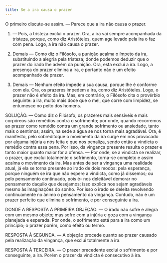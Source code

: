 ```yaml
---
title: Se a ira causa o prazer
---
```


O primeiro discute-se assim. — Parece que a ira não causa o prazer.  

1. — Pois, a tristeza exclui o prazer. Ora, a ira vai sempre acompanhada da tristeza, porque, como diz Aristóteles, quem age levado pela ira o faz com pena. Logo, a ira não causa o prazer.  

2. Demais — Como diz o Filósofo, a punição acalma o ímpeto da ira, substituindo a alegria pela tristeza; donde podemos deduzir que o prazer do irado lhe advém da punição. Ora, esta exclui a ira. Logo, a presença do prazer elimina a ira, e portanto não é um efeito acompanhado de prazer.  

3. Demais — Nenhum efeito impede a sua causa, porque lhe é conforme com ela. Ora, os prazeres impedem a ira, como diz Aristóteles. Logo, o prazer não é efeito da ira.  Mas, em contrário, o Filósofo cita o provérbio seguinte: a ira, muito mais doce que o mel, que corre com limpidez, se entumesce no peito dos homens.  

SOLUÇÃO. — Como diz o Filósofo, os prazeres mais sensíveis e mais corpóreos são remédios contra o sofrimento; por onde, quando recorremos ao prazer como remédio contra um grande sofrimento ou ansiedade, tanto mais o sentimos; assim, na sede a água se nos torna mais agradável. Ora, é manifesto, pelo sobreditoque o movimento da ira surge em nós provocado por alguma injúria a nós feita e que nos penaliza, sendo então a vindicta o remédio contra essa pena. Por isso, da vingança presente resulta o prazer e tanto maior quanto maior for a ofensa. — Por onde, se a vindicta se realizar, o prazer, que exclui totalmente o sofrimento, torna-se completo e assim acalma o movimento da ira. Mas antes de ser a vingança uma realidade atual, já ela se torna presente ao irado de dois modos: pela esperança, porque ninguém se ira que não espere a vindicta, como já dissemos; ou pelo pensamento continuado, pois é- nos deleitável demorar no pensamento daquilo que desejamos; isso explica nos sejam agradáveis mesmo às imaginações do sonho. Por isso o irado se deleita revolvendo continuamente no ânimo o pensamento da vingança. Contudo, não é um prazer perfeito que elimina o sofrimento, e por conseguinte a ira.  

DONDE A RESPOSTA À PRIMEIRA OBJEÇÃO. — O irado não sofre e alegra com um mesmo objeto; mas sofre com a injúria e goza com a vingança planejada e esperada. Por onde, o sofrimento está para a ira como um princípio; o prazer porém, como efeito ou termo.  

RESPOSTA À SEGUNDA. — A objeção procede quanto ao prazer causado pela realização da vingança, que exclui totalmente a ira.  

RESPOSTA À TERCEIRA. — O prazer precedente exclui o sofrimento e por conseguinte, a ira. Porém o prazer da vindicta é consecutivo à ira.